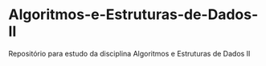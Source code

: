 # Algoritmos-e-Estruturas-de-Dados-II
Repositório para estudo da disciplina Algoritmos e Estruturas de Dados II